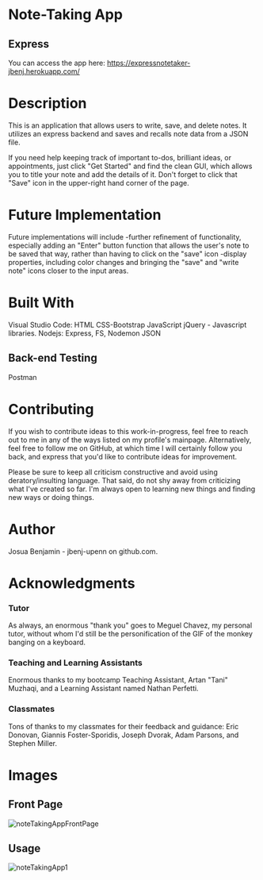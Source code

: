 # Note-Taking App
## Express

You can access the app here: https://expressnotetaker-jbenj.herokuapp.com/

# Description
This is an application that allows users to write, save, and delete notes. It utilizes an express backend and saves and recalls note data from a JSON file.

If you need help keeping track of important to-dos, brilliant ideas, or appointments, just click "Get Started" and find the clean GUI, which allows you to title your note and add the details of it. Don't forget to click that "Save" icon in the upper-right hand corner of the page. 

# Future Implementation
Future implementations will include 
-further refinement of functionality, especially adding an "Enter" button function that allows the user's note to be saved that way, rather than having to click on the "save" icon
-display properties, including color changes and bringing the "save" and "write note" icons closer to the input areas. 

# Built With
Visual Studio Code:
HTML
CSS-Bootstrap
JavaScript
jQuery - Javascript libraries.
Nodejs: Express, FS, Nodemon
JSON

## Back-end Testing
Postman

# Contributing
If you wish to contribute ideas to this work-in-progress, feel free to reach out to me in any of the ways listed on my profile's mainpage. Alternatively, feel free to follow me on GitHub, at which time I will certainly follow you back, and express that you'd like to contribute ideas for improvement. 

Please be sure to keep all criticism constructive and avoid using deratory/insulting language. That said, do not shy away from criticizing what I've created so far. I'm always open to learning new things and finding new ways or doing things. 

# Author
Josua Benjamin - jbenj-upenn on github.com.

# Acknowledgments
### Tutor
As always, an enormous "thank you" goes to Meguel Chavez, my personal tutor, without whom I'd still be the personification of the GIF of the monkey banging on a keyboard.

### Teaching and Learning Assistants
Enormous thanks to my bootcamp Teaching Assistant, Artan "Tani" Muzhaqi, and a Learning Assistant named Nathan Perfetti.

### Classmates
Tons of thanks to my classmates for their feedback and guidance: Eric Donovan, Giannis Foster-Sporidis, Joseph Dvorak, Adam Parsons, and Stephen Miller.

# Images

## Front Page
![noteTakingAppFrontPage](https://user-images.githubusercontent.com/59940368/81519355-f8ba3700-930e-11ea-99db-1ae5e7427a90.png)

## Usage
![noteTakingApp1](https://user-images.githubusercontent.com/59940368/81519350-f48e1980-930e-11ea-9890-5b74f06dbbd1.png)

